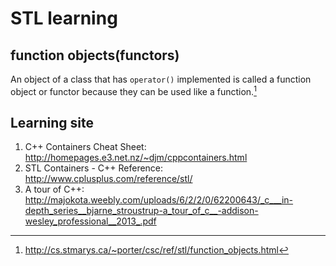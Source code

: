 # STL learning

## function objects(functors)

An object of a class that has `operator()` implemented is called a function
object or functor because they can be used like a function.[^1]


[^1]: http://cs.stmarys.ca/~porter/csc/ref/stl/function_objects.html


## Learning site

1. C++ Containers Cheat Sheet: http://homepages.e3.net.nz/~djm/cppcontainers.html
2. STL Containers - C++ Reference: http://www.cplusplus.com/reference/stl/
3. A tour of C++: http://majokota.weebly.com/uploads/6/2/2/0/62200643/_c___in-depth_series__bjarne_stroustrup-a_tour_of_c__-addison-wesley_professional__2013_.pdf
